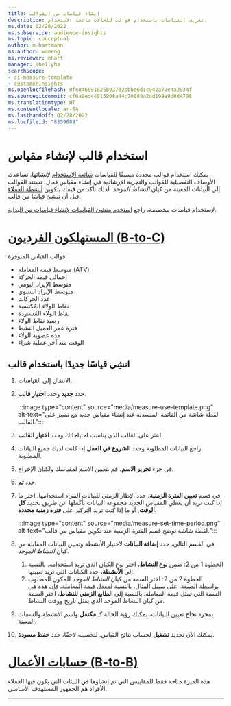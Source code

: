 ```yaml
---
title: إنشاء قياسات من القوالب
description: تعريف القياسات باستخدام قوالب للحالات شائعة الاستخدام.
ms.date: 02/28/2022
ms.subservice: audience-insights
ms.topic: conceptual
author: m-hartmann
ms.author: wameng
ms.reviewer: mhart
manager: shellyha
searchScope:
- ci-measure-template
- customerInsights
ms.openlocfilehash: 0fe846691825b93732cbbe6d1c942a79e4a3934f
ms.sourcegitcommit: cf6a0ed44915908a44c70889a2dd199a9d0d4798
ms.translationtype: HT
ms.contentlocale: ar-SA
ms.lasthandoff: 02/28/2022
ms.locfileid: "8359889"
---
```

# <a name="use-a-template-to-build-a-measure"></a>استخدام قالب لإنشاء مقياس

يمكنك استخدام قوالب محددة مسبقًا للقياسات [شائعة الإستخدام](measures.md) لإنشائها. تساعدك الأوصاف التفصيلية للقوالب والتجربة الإرشادية في إنشاء مقياس فعال. تستند القوالب إلى البيانات المعينة من كيان *النشاط الموحد*. لذلك تأكد من قيمك بتكوين [أنشطة العملاء](activities.md) قبل أن تنشئ قياسًا من قالب.

لإستخدام قياسات مخصصة، راجع [استخدم منشئ القياسات لإنشاء قياسات من البداية](measure-builder.md).

# <a name="individual-consumers-b-to-c"></a>[المستهلكون الفرديون (B-to-C)](#tab/b2c)

قوالب القياس المتوفرة: 
- متوسط قيمة المعاملة (ATV)
- إجمالي قيمة الحركة
- متوسط الإيراد اليومي
- متوسط الإيراد السنوي
- عدد الحركات
- نقاط الولاء المُكتسبة
- نقاط الولاء المُستردة
- رصيد نقاط الولاء
- فترة عمر العميل النشط
- مدة عضوية الولاء
- الوقت منذ آخر عملية شراء

## <a name="build-a-new-measure-using-a-template"></a>انشِي قياسًا جديدًا باستخدام قالب

1. الانتقال إلى **القياسات**.

1. حدد **جديد** وحدد **اختيار قالب**.

   :::image type="content" source="media/measure-use-template.png" alt-text="لقطة شاشة من القائمة المنسدلة عند إنشاء مقياس جديد مع تمييز على القالب.":::

1. اعثر على القالب الذي يناسب احتياجاتك وحدد **اختيار القالب**.

1. راجع البيانات المطلوبة وحدد **الشروع في العمل** إذا كانت لديك جميع البيانات المطلوبة.

1. في جزء **تحرير الاسم**، قم بتعيين الاسم لمقياسك ولكيان الإخراج. 

1. حدد **تم**.

1. في قسم **تعيين الفترة الزمنية**، حدد الإطار الزمني للبيانات المراد استخدامها. اختر ما إذا كنت تريد أن يغطي المقياس الجديد مجموعة البيانات بأكملها عن طريق تحديد **كل الوقت**, أو ما إذا كنت تريد التركيز على **فترة زمنية محددة**.

   :::image type="content" source="media/measure-set-time-period.png" alt-text="لقطة شاشة توضح قسم الفترة الزمنية عند تكوين مقياس من قالب.":::

1. في القسم التالي، حدد **إضافة البيانات** لاختيار الأنشطة وتعيين البيانات المقابلة من كيان *النشاط الموحد*.

    1. الخطوة 1 من 2: ضمن **نوع النشاط**، اختر نوع الكيان الذي تريد استخدامه. بالنسبة إلى **الأنشطة**، حدد الكيانات التي تريد تعيينها.
    1. الخطوة 2 من 2: اختر السمة من كيان *النشاط الموحد* للمكون المطلوب بواسطة الصيغة. على سبيل المثال، بالنسبة لمعدل قيمة المعاملة، فإن هذه هي السمة التي تمثل قيمة المعاملة. بالنسبة إلى **الطابع الزمني للنشاط**، اختر السمة من كيان النشاط الموحد الذي يمثل تاريخ ووقت النشاط.
   
1. بمجرد نجاح تعيين البيانات، يمكنك رؤية الحالة كـ **مكتمل** واسم الأنشطة والسمات المعينة.

1. يمكنك الآن تحديد **تشغيل** لحساب نتائج القياس. لتحسينه لاحقًا، حدد **حفظ مسودة**.

# <a name="business-accounts-b-to-b"></a>[حسابات الأعمال (B-to-B)](#tab/b2b)

هذه الميزة متاحة فقط للمقاييس التي تم إنشاؤها في البيئات التي يكون فيها العملاء الأفراد هم الجمهور المستهدف الأساسي.

---
